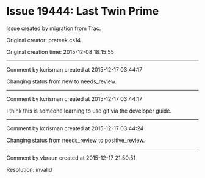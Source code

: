 # Issue 19444: Last Twin Prime

Issue created by migration from Trac.

Original creator: prateek.cs14

Original creation time: 2015-12-08 18:15:55




---

Comment by kcrisman created at 2015-12-17 03:44:17

Changing status from new to needs_review.


---

Comment by kcrisman created at 2015-12-17 03:44:17

I think this is someone learning to use git via the developer guide.


---

Comment by kcrisman created at 2015-12-17 03:44:24

Changing status from needs_review to positive_review.


---

Comment by vbraun created at 2015-12-17 21:50:51

Resolution: invalid
